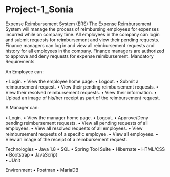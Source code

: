 # Project-1_Sonia

Expense Reimbursement System (ERS) 
The Expense Reimbursement System will manage the process of reimbursing employees for expenses incurred while on company time. All employees in the company can login and submit requests for reimbursement and view their pending requests. Finance managers can log in and view all reimbursement requests and history for all employees in the company. Finance managers are authorized to approve and deny requests for expense reimbursement. 
Mandatory Requirements 

An Employee can:

•	Login. 
•	View the employee home page. 
•	Logout. 
•	Submit a reimbursement request. 
•	View their pending reimbursement requests.
• View their resolved reimbursement requests. 
•	View their information. 
•	Upload an image of his/her receipt as part of the reimbursement request. 

A Manager can: 

•	Login. 
•	View the manager home page. 
•	Logout. 
•	Approve/Deny pending reimbursement requests. 
•	View all pending requests of all employees. 
• View all resolved requests of all employees. 
•	View reimbursement requests of a specific employee. 
• View all employees.
•	View an image of the receipt of a reimbursement request.
 
Technologies 
•	Java 1.8 
•	SQL 
•	Spring Tool Suite
•	Hibernate 
•	HTML/CSS 
•	Bootstrap 
•	JavaScript  
•	JUnit 


Environment 
•	Postman
•	MariaDB

